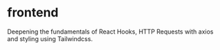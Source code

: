 # frontend
 Deepening the fundamentals of React Hooks, HTTP Requests with axios and styling using Tailwindcss.
